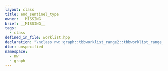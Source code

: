 ```yaml
---
layout: class
title: end_sentinel_type
owner: __MISSING__
brief: __MISSING__
tags:
  - class
defined_in_file: worklist.hpp
declaration: "\nclass nw::graph::tbbworklist_range2::tbbworklist_range_iterator2::end_sentinel_type;"
dtor: unspecified
namespace:
  - nw
  - graph
---
```


```{index}  end_sentinel_type
```


